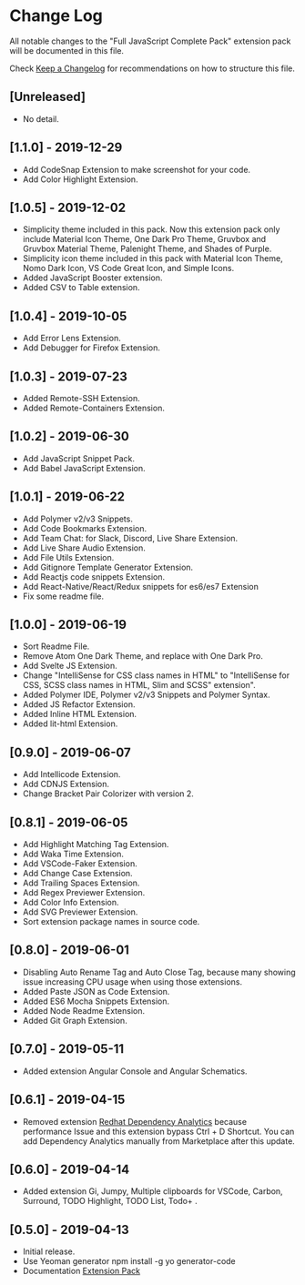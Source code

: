 # Change Log

All notable changes to the "Full JavaScript Complete Pack" extension pack will be documented in this file.

Check [Keep a Changelog](http://keepachangelog.com/) for recommendations on how to structure this file.

## [Unreleased]

- No detail.

## [1.1.0] - 2019-12-29

- Add CodeSnap Extension to make screenshot for your code.
- Add Color Highlight Extension.

## [1.0.5] - 2019-12-02

- Simplicity theme included in this pack. Now this extension pack only include Material Icon Theme, One Dark Pro Theme, Gruvbox and Gruvbox Material Theme, Palenight Theme, and Shades of Purple.
- Simplicity icon theme included in this pack with Material Icon Theme, Nomo Dark Icon, VS Code Great Icon, and Simple Icons.
- Added JavaScript Booster extension.
- Added CSV to Table extension.

## [1.0.4] - 2019-10-05

- Add Error Lens Extension.
- Add Debugger for Firefox Extension.

## [1.0.3] - 2019-07-23

- Added Remote-SSH Extension.
- Added Remote-Containers Extension.

## [1.0.2] - 2019-06-30

- Add JavaScript Snippet Pack.
- Add Babel JavaScript Extension.

## [1.0.1] - 2019-06-22

- Add Polymer v2/v3 Snippets.
- Add Code Bookmarks Extension.
- Add Team Chat: for Slack, Discord, Live Share Extension.
- Add Live Share Audio Extension.
- Add File Utils Extension.
- Add Gitignore Template Generator Extension.
- Add Reactjs code snippets Extension.
- Add React-Native/React/Redux snippets for es6/es7 Extension
- Fix some readme file.

## [1.0.0] - 2019-06-19

- Sort Readme File.
- Remove Atom One Dark Theme, and replace with One Dark Pro.
- Add Svelte JS Extension.
- Change "IntelliSense for CSS class names in HTML" to "IntelliSense for CSS, SCSS class names in HTML, Slim and SCSS" extension".
- Added Polymer IDE, Polymer v2/v3 Snippets and Polymer Syntax.
- Added JS Refactor Extension.
- Added Inline HTML Extension.
- Added lit-html Extension.

## [0.9.0] - 2019-06-07

- Add Intellicode Extension.
- Add CDNJS Extension.
- Change Bracket Pair Colorizer with version 2.

## [0.8.1] - 2019-06-05

- Add Highlight Matching Tag Extension.
- Add Waka Time Extension.
- Add VSCode-Faker Extension.
- Add Change Case Extension.
- Add Trailing Spaces Extension.
- Add Regex Previewer Extension.
- Add Color Info Extension.
- Add SVG Previewer Extension.
- Sort extension package names in source code.

## [0.8.0] - 2019-06-01

- Disabling Auto Rename Tag and Auto Close Tag, because many showing issue increasing CPU usage when using those extensions.
- Added Paste JSON as Code Extension.
- Added ES6 Mocha Snippets Extension.
- Added Node Readme Extension.
- Added Git Graph Extension.

## [0.7.0] - 2019-05-11

- Added extension Angular Console and Angular Schematics.

## [0.6.1] - 2019-04-15

- Removed extension [Redhat Dependency Analytics](https://marketplace.visualstudio.com/items?itemName=redhat.fabric8-analytics) because performance Issue and this extension bypass Ctrl + D Shortcut. You can add Dependency Analytics manually from Marketplace after this update.

## [0.6.0] - 2019-04-14

- Added extension Gi, Jumpy, Multiple clipboards for VSCode, Carbon, Surround, TODO Highlight, TODO List, Todo+ .

## [0.5.0] - 2019-04-13

- Initial release.
- Use Yeoman generator npm install -g yo generator-code
- Documentation [Extension Pack](https://code.visualstudio.com/api/get-started/your-first-extension)
